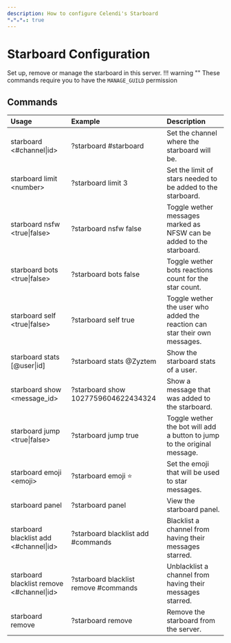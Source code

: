 ```yaml
---
description: How to configure Celendi's Starboard
ᴴₒᴴₒᴴₒ: true
---
```

# Starboard Configuration

Set up, remove or manage the starboard in this server.
!!! warning ""
    These commands require you to have the `MANAGE_GUILD` permission

## Commands

| Usage | Example | Description |
| :--- | :--- | :--- |
| starboard &lt;#channel\|id&gt; | ?starboard #starboard | Set the channel where the starboard will be. |
| starboard limit &lt;number&gt; | ?starboard limit 3 | Set the limit of stars needed to be added to the starboard. |
| starboard nsfw &lt;true\|false&gt; | ?starboard nsfw false | Toggle wether messages marked as NFSW can be added to the starboard. |
| starboard bots &lt;true\|false&gt; | ?starboard bots false | Toggle wether bots reactions count for the star count. |
| starboard self &lt;true\|false&gt; | ?starboard self true | Toggle wether the user who added the reaction can star their own messages. |
| starboard stats &#91;&#64;user\|id&#93; | ?starboard stats &#64;Zyztem | Show the starboard stats of a user. |
| starboard show &lt;message_id&gt; | ?starboard show 1027759604622434324 | Show a message that was added to the starboard. |
| starboard jump &lt;true\|false&gt; | ?starboard jump true | Toggle wether the bot will add a button to jump to the original message. |
| starboard emoji &lt;emoji&gt; | ?starboard emoji ⭐ | Set the emoji that will be used to star messages. |
| starboard panel | ?starboard panel | View the starboard panel. |
| starboard blacklist add &lt;#channel\|id&gt; | ?starboard blacklist add #commands | Blacklist a channel from having their messages starred. |
| starboard blacklist remove &lt;#channel\|id&gt; |?starboard blacklist remove #commands | Unblacklist a channel from having their messages starred. |
| starboard remove | ?starboard remove | Remove the starboard from the server. |
